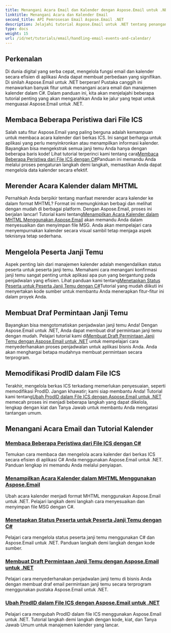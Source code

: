 ```yaml
---
title: Menangani Acara Email dan Kalender dengan Aspose.Email untuk .NET
linktitle: Menangani Acara dan Kalender Email
second_title: API Pemrosesan Email Aspose.Email .NET
description: Jelajahi tutorial Aspose.Email untuk .NET tentang penanganan acara email dan manajemen kalender. Pelajari teknik untuk meningkatkan aplikasi C# Anda secara efisien.
type: docs
weight: 15
url: /id/net/tutorials/email/handling-email-events-and-calendar/
---
```

## Perkenalan

Di dunia digital yang serba cepat, mengelola fungsi email dan kalender secara efisien di aplikasi Anda dapat membuat perbedaan yang signifikan. Di sinilah Aspose.Email untuk .NET berperan! Pustaka canggih ini menawarkan banyak fitur untuk menangani acara email dan manajemen kalender dalam C#. Dalam panduan ini, kita akan menjelajahi beberapa tutorial penting yang akan mengarahkan Anda ke jalur yang tepat untuk menguasai Aspose.Email untuk .NET.

## Membaca Beberapa Peristiwa dari File ICS

Salah satu fitur Aspose.Email yang paling berguna adalah kemampuan untuk membaca acara kalender dari berkas ICS. Ini sangat berharga untuk aplikasi yang perlu menyinkronkan atau menampilkan informasi kalender. Bayangkan bisa mengekstrak semua janji temu Anda hanya dengan beberapa baris kode! Lihat tutorial terperinci kami tentang cara[Membaca Beberapa Peristiwa dari File ICS dengan C#](./read-multiple-events-from-ics-files-with-csharp/)Panduan ini memandu Anda melalui proses pengaturan langkah demi langkah, memastikan Anda dapat mengelola data kalender secara efektif. 

## Merender Acara Kalender dalam MHTML 

 Pernahkah Anda berpikir tentang manfaat merender acara kalender ke dalam format MHTML? Format ini memungkinkan berbagi dan melihat dengan mudah di berbagai platform. Dengan Aspose.Email, proses ini berjalan lancar! Tutorial kami tentang[Menampilkan Acara Kalender dalam MHTML Menggunakan Aspose.Email](./render-calendar-events-in-mhtml/) akan memandu Anda dalam menyesuaikan dan menyimpan file MSG. Anda akan mempelajari cara menyempurnakan kalender secara visual sambil tetap menjaga aspek teknisnya tetap sederhana.

## Mengelola Peserta Janji Temu

Aspek penting lain dari manajemen kalender adalah mengendalikan status peserta untuk peserta janji temu. Memahami cara menangani konfirmasi janji temu sangat penting untuk aplikasi apa pun yang bergantung pada penjadwalan yang efisien. Lihat panduan kami tentang[Menetapkan Status Peserta untuk Peserta Janji Temu dengan C#](./setting-participant-status-for-appointment-attendees/)Tutorial yang mudah diikuti ini menyertakan kode sumber untuk membantu Anda menerapkan fitur-fitur ini dalam proyek Anda.

## Membuat Draf Permintaan Janji Temu 

 Bayangkan bisa mengotomatiskan penjadwalan janji temu Anda! Dengan Aspose.Email untuk .NET, Anda dapat membuat draf permintaan janji temu dengan mudah. Pelajari tutorial kami di[Membuat Draft Permintaan Janji Temu dengan Aspose.Email untuk .NET](./creating-draft-appointment-request/) untuk mempelajari cara menyederhanakan proses penjadwalan untuk aplikasi bisnis Anda. Anda akan menghargai betapa mudahnya membuat permintaan secara terprogram.

## Memodifikasi ProdID dalam File ICS 

Terakhir, mengelola berkas ICS terkadang memerlukan penyesuaian, seperti memodifikasi ProdID. Jangan khawatir; kami siap membantu Anda! Tutorial kami tentang[Ubah ProdID dalam File ICS dengan Aspose.Email untuk .NET](./modify-prodid-in-ics-files/) memecah proses ini menjadi beberapa langkah yang dapat dikelola, lengkap dengan kiat dan Tanya Jawab untuk membantu Anda mengatasi tantangan umum.

## Menangani Acara Email dan Tutorial Kalender
### [Membaca Beberapa Peristiwa dari File ICS dengan C#](./read-multiple-events-from-ics-files-with-csharp/)
Temukan cara membaca dan mengelola acara kalender dari berkas ICS secara efisien di aplikasi C# Anda menggunakan Aspose.Email untuk .NET. Panduan lengkap ini memandu Anda melalui penyiapan.
### [Menampilkan Acara Kalender dalam MHTML Menggunakan Aspose.Email](./render-calendar-events-in-mhtml/)
Ubah acara kalender menjadi format MHTML menggunakan Aspose.Email untuk .NET. Pelajari langkah demi langkah cara menyesuaikan dan menyimpan file MSG dengan C#.
### [Menetapkan Status Peserta untuk Peserta Janji Temu dengan C#](./setting-participant-status-for-appointment-attendees/)
Pelajari cara mengelola status peserta janji temu menggunakan C# dan Aspose.Email untuk .NET. Panduan langkah demi langkah dengan kode sumber.
### [Membuat Draft Permintaan Janji Temu dengan Aspose.Email untuk .NET](./creating-draft-appointment-request/)
Pelajari cara menyederhanakan penjadwalan janji temu di bisnis Anda dengan membuat draf email permintaan janji temu secara terprogram menggunakan pustaka Aspose.Email untuk .NET.
### [Ubah ProdID dalam File ICS dengan Aspose.Email untuk .NET](./modify-prodid-in-ics-files/)
Pelajari cara mengubah ProdID dalam file ICS menggunakan Aspose.Email untuk .NET. Tutorial langkah demi langkah dengan kode, kiat, dan Tanya Jawab Umum untuk manajemen kalender yang lancar.